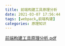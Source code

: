 ```yaml
---
title: 前端构建工具原理分析
date: 2021-03-07 17:56:44
tags: [webpack,前端构建]
categories: 原理知识
---
```


[前端构建工具原理分析.pdf](/file/goujian.pdf)
